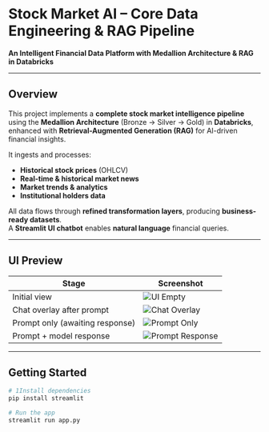 # Stock Market AI – Core Data Engineering & RAG Pipeline  
**An Intelligent Financial Data Platform with Medallion Architecture & RAG in Databricks**

---

## Overview

This project implements a **complete stock market intelligence pipeline** using the **Medallion Architecture** (Bronze → Silver → Gold) in **Databricks**, enhanced with **Retrieval-Augmented Generation (RAG)** for AI-driven financial insights.  

It ingests and processes:  
- **Historical stock prices** (OHLCV)  
- **Real-time & historical market news**  
- **Market trends & analytics**  
- **Institutional holders data**  

All data flows through **refined transformation layers**, producing **business-ready datasets**.  
A **Streamlit UI chatbot** enables **natural language** financial queries.

---

## UI Preview

| Stage | Screenshot |
|-------|------------|
| Initial view | ![UI Empty](https://github.com/user-attachments/assets/caed6ed4-d8bc-4c16-8815-f6f079506c0f) |
| Chat overlay after prompt | ![Chat Overlay](https://github.com/user-attachments/assets/f9a52fe8-4588-425c-87c0-ed226f0ef211) |
| Prompt only (awaiting response) | ![Prompt Only](https://github.com/user-attachments/assets/90323d38-c883-4dad-800d-b6a256a8375e) |
| Prompt + model response | ![Prompt Response](https://github.com/user-attachments/assets/39a0ba32-fbb0-43ff-8964-649efc81bec8) |

---

## Getting Started

```bash
# 1️Install dependencies
pip install streamlit

# Run the app
streamlit run app.py
